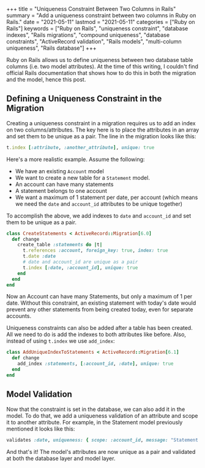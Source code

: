 +++
title = "Uniqueness Constraint Between Two Columns in Rails"
summary = "Add a uniqueness constraint between two columns in Ruby on Rails."
date = "2021-05-11"
lastmod = "2021-05-11"
categories = ["Ruby on Rails"]
keywords = ["Ruby on Rails", "uniqueness constraint", "database indexes", "Rails migrations", "compound uniqueness", "database constraints", "ActiveRecord validation", "Rails models", "multi-column uniqueness", "Rails database"]
+++

Ruby on Rails allows us to define uniqueness between two database table columns (i.e. two model attributes). At the time of this writing, I couldn't find official Rails documentation that shows how to do this in both the migration and the model, hence this post.

## Defining a Uniqueness Constraint in the Migration

Creating a uniqueness constraint in a migration requires us to add an index on two columns/attributes. The key here is to place the attributes in an array and set them to be unique as a pair. The line in the migration looks like this:

```rb
t.index [:attribute, :another_attribute], unique: true
```

Here's a more realistic example. Assume the following:
- We have an existing `Account` model
- We want to create a new table for a `Statement` model.
- An account can have many statements
- A statement belongs to one account
- We want a maximum of 1 statement per date, per account (which means we need the `date` and `account_id` attributes to be unique together)

To accomplish the above, we add indexes to `date` and `account_id` and set them to be unique as a pair.

```rb
class CreateStatements < ActiveRecord::Migration[6.0]
  def change
    create_table :statements do |t|
      t.references :account, foreign_key: true, index: true
      t.date :date
      # date and account_id are unique as a pair
      t.index [:date, :account_id], unique: true
    end
  end
end
```

Now an Account can have many Statements, but only a maximum of 1 per date. Without this constraint, an existing statement with today's date would prevent any other statements from being created today, even for separate accounts.

Uniqueness constraints can also be added after a table has been created. All we need to do is add the indexes to both attributes like before. Also, instead of using `t.index` we use `add_index`:

```rb
class AddUniqueIndexToStatements < ActiveRecord::Migration[6.1]
  def change
    add_index :statements, [:account_id, :date], unique: true
  end
end
```

## Model Validation

Now that the constraint is set in the database, we can also add it in the model. To do that, we add a uniqueness validation of an attribute and scope it to another attribute. For example, in the Statement model previously mentioned it looks like this:

```rb
validates :date, uniqueness: { scope: :account_id, message: "Statement already exists for this date." }
```

And that's it! The model's attributes are now unique as a pair and validated at both the database layer and model layer.
